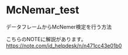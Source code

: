 # McNemar_test
データフレームからMcNemer検定を行う方法

こちらのNOTEに解説があります。
https://note.com/id_helpdesk/n/n471cc43e01b0
